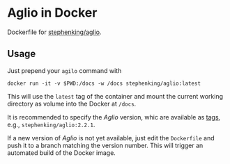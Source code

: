 # Aglio in Docker

Dockerfile for [stephenking/aglio](https://hub.docker.com/r/stephenking/aglio/).

## Usage

Just prepend your `agilo` command with

    docker run -it -v $PWD:/docs -w /docs stephenking/aglio:latest

This will use the `latest` tag of the container and mount the current working directory as volume into the Docker at `/docs`.

It is recommended to specify the _Aglio_ version, whic are available as [tags](https://hub.docker.com/r/stephenking/aglio/tags/), e.g., `stephenking/aglio:2.2.1`.

If a new version of _Aglio_ is not yet available, just edit the `Dockerfile` and push it to a branch matching the version number. This will trigger an automated build of the Docker image.
